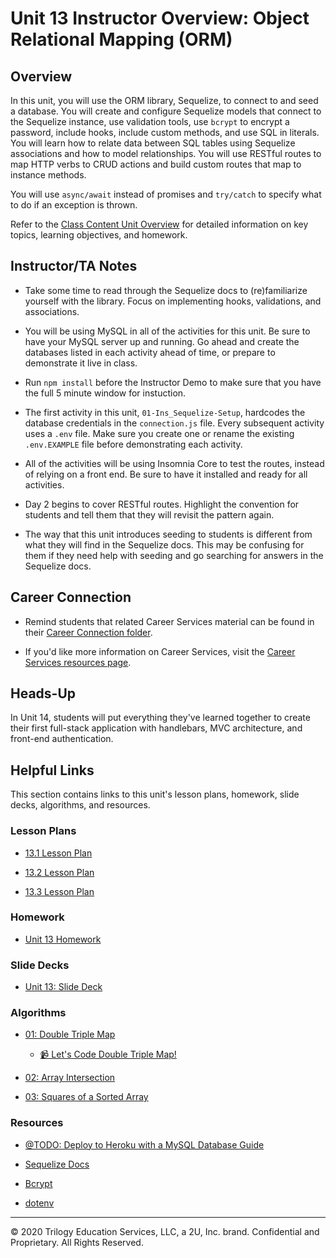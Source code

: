 # Unit 13 Instructor Overview: Object Relational Mapping (ORM)

## Overview

In this unit, you will use the ORM library, Sequelize, to connect to and seed a database. You will create and configure Sequelize models that connect to the Sequelize instance, use validation tools, use `bcrypt` to encrypt a password, include hooks, include custom methods, and use SQL in literals. You will learn how to relate data between SQL tables using Sequelize associations and how to model relationships. You will use RESTful routes to map HTTP verbs to CRUD actions and build custom routes that map to instance methods. 

You will use `async/await` instead of promises and `try/catch` to specify what to do if an exception is thrown. 

Refer to the [Class Content Unit Overview](../../../01-Class-Content/13-ORM/README.md) for detailed information on key topics, learning objectives, and homework.

## Instructor/TA Notes

* Take some time to read through the Sequelize docs to (re)familiarize yourself with the library. Focus on implementing hooks, validations, and associations.

* You will be using MySQL in all of the activities for this unit. Be sure to have your MySQL server up and running. Go ahead and create the databases listed in each activity ahead of time, or prepare to demonstrate it live in class.

* Run `npm install` before the Instructor Demo to make sure that you have the full 5 minute window for instuction.

* The first activity in this unit, `01-Ins_Sequelize-Setup`, hardcodes the database credentials in the `connection.js` file. Every subsequent activity uses a `.env` file. Make sure you create one or rename the existing `.env.EXAMPLE` file before demonstrating each activity. 

* All of the activities will be using Insomnia Core to test the routes, instead of relying on a front end. Be sure to have it installed and ready for all activities.

* Day 2 begins to cover RESTful routes. Highlight the convention for students and tell them that they will revisit the pattern again.

* The way that this unit introduces seeding to students is different from what they will find in the Sequelize docs. This may be confusing for them if they need help with seeding and go searching for answers in the Sequelize docs.

## Career Connection

* Remind students that related Career Services material can be found in their [Career Connection folder](../../../01-Class-Content/13-ORM/04-Career-Connection/README.md).

* If you'd like more information on Career Services, visit the [Career Services resources page](http://bit.ly/CodingCS).

## Heads-Up

In Unit 14, students will put everything they've learned together to create their first full-stack application with handlebars, MVC architecture, and front-end authentication.

## Helpful Links

This section contains links to this unit's lesson plans, homework, slide decks, algorithms, and resources.

### Lesson Plans

  * [13.1 Lesson Plan](01-Day_Basics/13.1-LESSON-PLAN.md)

  * [13.2 Lesson Plan](02-Day_Authentication/13.2-LESSON-PLAN.md)
  
  * [13.3 Lesson Plan](03-Day_Relationships/13.3-LESSON-PLAN.md)

### Homework

  * [Unit 13 Homework](../../../01-Class-Content/13-ORM/02-Homework)

### Slide Decks

  * [Unit 13: Slide Deck](https://docs.google.com/presentation/d/1_0n8JjM6cgmDyUfqGC6crF47JItD0mn9vzvQeYqZ5OE/edit?usp=sharing)

### Algorithms

  * [01: Double Triple Map](../../../01-Class-Content/13-ORM/03-Algorithms/01-double-triple-map/)

    * [📹 Let's Code Double Triple Map!](https://2u-20.wistia.com/medias/pz1ugrv0yu)

  * [02: Array Intersection](../../../01-Class-Content/13-ORM/03-Algorithms/02-array-intersection/)

  * [03: Squares of a Sorted Array](../../../01-Class-Content/13-ORM/03-Algorithms/03-squares-of-a-sorted-array/)


### Resources

  * [@TODO: Deploy to Heroku with a MySQL Database Guide]()

  * [Sequelize Docs](https://sequelize.org/master/)

  * [Bcrypt](https://www.npmjs.com/package/bcrypt)

  * [dotenv](https://www.npmjs.com/package/dotenv)

---
© 2020 Trilogy Education Services, LLC, a 2U, Inc. brand. Confidential and Proprietary. All Rights Reserved.


